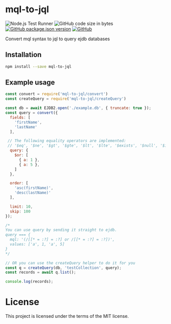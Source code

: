# mql-to-jql
![Node.js Test Runner](https://github.com/markwylde/mql-to-jql/workflows/Node.js%20Test%20Runner/badge.svg)
![GitHub code size in bytes](https://img.shields.io/github/languages/code-size/markwylde/mql-to-jql)
[![GitHub package.json version](https://img.shields.io/github/package-json/v/markwylde/mql-to-jql)](https://github.com/markwylde/mql-to-jql/blob/master/package.json)
[![GitHub](https://img.shields.io/github/license/markwylde/mql-to-jql)](https://github.com/markwylde/mql-to-jql/blob/master/LICENSE)

Convert mql syntax to jql to query ejdb databases

## Installation
```bash
npm install --save mql-to-jql
```

## Example usage
```javascript
const convert = require('mql-to-jql/convert')
const createQuery = require('mql-to-jql/createQuery')

const db = await EJDB2.open('./example.db', { truncate: true });
const query = convert({
  fields: [
    'firstName',
    'lastName'
  ],

 // The following equality operators are implemented:
 // '$eq', '$ne', '$gt', '$gte', '$lt', '$lte', '$exists', '$null', '$in', '$nin'
  query: {
    $or: [
      { a: 1 },
      { a: 5 },
    ]
  },

  order: [
    'asc(firstName)',
    'desc(lastName)'
  ],

  limit: 10,
  skip: 100
});

/*
You can use query by sending it straight to ejdb.
query === {
  mql: '(/[[* = :?] = :?] or /[[* = :?] = :?])',
  values: ['a', 1, 'a', 5]
}
*/

// OR you can use the createQuery helper to do it for you
const q = createQuery(db, 'testCollection', query);
const records = await q.list();

console.log(records);
```

# License
This project is licensed under the terms of the MIT license.

